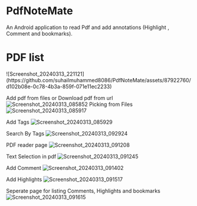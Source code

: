 # PdfNoteMate
An Android application to read Pdf and add annotations (Highlight , Comment and bookmarks).

<h1>PDF list</h1>
![Screenshot_20240313_221121](https://github.com/suhailmuhammed8086/PdfNoteMate/assets/87922760/d102b08e-0c78-4b3a-859f-071e11ec2233)


Add pdf from files or Download pdf from url
![Screenshot_20240313_085852](https://github.com/suhailmuhammed8086/PdfNoteMate/assets/87922760/760dd3f5-487f-4bbb-96d5-e930e8241429)
Picking from Files
![Screenshot_20240313_085917](https://github.com/suhailmuhammed8086/PdfNoteMate/assets/87922760/63f2a766-d20c-492d-b129-e0714e13f8e9)

Add Tags 
![Screenshot_20240313_085929](https://github.com/suhailmuhammed8086/PdfNoteMate/assets/87922760/2b808e87-3145-4d32-a7e5-3968f30c0dfb)

Search By Tags
![Screenshot_20240313_092924](https://github.com/suhailmuhammed8086/PdfNoteMate/assets/87922760/3a0fb9aa-421b-48db-97fd-800f976fecea)


PDF reader page 
![Screenshot_20240313_091208](https://github.com/suhailmuhammed8086/PdfNoteMate/assets/87922760/b80f82ba-6709-485b-9a39-184eda39c5a7)

Text Selection in pdf
![Screenshot_20240313_091245](https://github.com/suhailmuhammed8086/PdfNoteMate/assets/87922760/c06a706d-ca3d-40c9-9a13-5bc84fcbea89)

Add Comment
![Screenshot_20240313_091402](https://github.com/suhailmuhammed8086/PdfNoteMate/assets/87922760/21d61b2c-e9c5-4376-9401-19060c87e2d3)

Add Highlights
![Screenshot_20240313_091517](https://github.com/suhailmuhammed8086/PdfNoteMate/assets/87922760/862e11c6-b416-45fe-9fa5-e4d7737842e4)

Seperate page for listing Comments, Highlights and bookmarks  
![Screenshot_20240313_091615](https://github.com/suhailmuhammed8086/PdfNoteMate/assets/87922760/0dbe906e-18e9-48ba-b683-be1b1bda9530)
